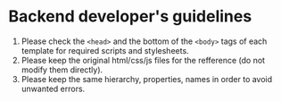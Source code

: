 # Backend developer's guidelines

1. Please check the ```<head>``` and the bottom of the ```<body>``` tags of each template for required scripts and stylesheets.
2. Please keep the original html/css/js files for the refference (do not modify them directly).
3. Please keep the same hierarchy, properties, names in order to avoid unwanted errors. 

